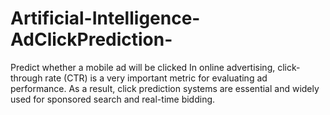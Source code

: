 # Artificial-Intelligence-AdClickPrediction-
Predict whether a mobile ad will be clicked In online advertising, click-through rate (CTR) is a very important metric for evaluating ad performance. As a result, click prediction systems are essential and widely used for sponsored search and real-time bidding.
